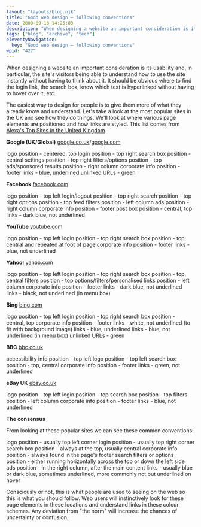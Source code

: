 ```yaml
---
layout: "layouts/blog.njk"
title: "Good web design – following conventions"
date: 2009-09-16 14:25:03
description: "When designing a website an important consideration is its usability and, in particular, the site's visitors being able to understand how to use the site instantly without having to think about it"
tags: ["blog", "archive", "tech"]
eleventyNavigation:
  key: "Good web design – following conventions"
wpid: "427"
---
```


When designing a website an important consideration is its usability and, in particular, the site's visitors being able to understand how to use the site instantly without having to think about it. It should be obvious where to find the login link, the search box, know which text is hyperlinked without having to hover over it, etc.

The easiest way to design for people is to give them more of what they already know and understand. Let's take a look at the most popular sites in the UK and see how they do things. We'll look at where various page elements are positioned and how links are styled. This list comes from <a title="alexa.com" href="https://www.alexa.com/topsites/countries/GB" target="_blank">Alexa's Top Sites in the United Kingdom</a>.

<strong>Google (UK/Global)</strong>
<a title="google.co.uk" href="https://google.co.uk" target="_blank"> google.co.uk</a>/<a title="google.com" href="https://google.com" target="_blank">google.com</a>

logo position - centered, top
login position - top right
search box position - central
settings position - top right
filters/options position - top
ads/sponsored results position - right column
corporate info position - footer
links - blue, underlined
unlinked URLs - green

<strong>Facebook</strong>
<a title="facebook.com" href="https://facebook.com" target="_blank"> facebook.com</a>

logo position - top left
login/logout position - top right
search position - top right
options position - top
feed filters position - left column
ads position - right column
corporate info position - footer
post box position - central, top
links - dark blue, not underlined

<strong>YouTube</strong>
<a title="youtube.com" href="https://youtube.com" target="_blank"> youtube.com</a>

logo position - top left
login position - top right
search box position - top, central and repeated at foot of page
corporate info position - footer
links - blue, not underlined

<strong>Yahoo!</strong>
<a title="yahoo.com" href="https://yahoo.com" target="_blank"> yahoo.com</a>

logo position - top left
login position - top right
search box position - top, central
filters position - top
options/filters/personalised links position - left column
corporate info position - footer
links - dark blue, not underlined
links - black, not underlined (in menu box)

<strong>Bing</strong>
<a title="bing.com" href="https://bing.com" target="_blank">bing.com</a>

logo position - top left
login position - top right
search box position - central, top
corporate info position - footer
links - white, not underlined (to fit with background image)
links - blue, underlined
links - blue, not underlined (in menu box)
unlinked URLs - green

<strong>BBC</strong>
<a title="bbc.co.uk" href="https://bbc.co.uk" target="_blank"> bbc.co.uk</a>

accessibility info position - top left
logo position - top left
search box position - top, central
corporate info position - footer
links - green, not underlined

<strong>eBay UK</strong>
<a title="ebay.co.uk" href="https://ebay.co.uk" target="_blank"> ebay.co.uk</a>

logo position - top left
login position - top
search box position - top
filters position - left column
corporate info position - footer
links - blue, not underlined

<strong>The consensus</strong>

From looking at these popular sites we can see these common conventions:

logo position - usually top left corner
login position - usually top right corner
search box position - always at the top, usually central
corporate info position - always found in the page's footer
search filters or options position - either running horizontally across the top or down the left side
ads position - in the right column, after the main content
links - usually blue or dark blue, sometimes underlined, more commonly not but underlined on hover

Consciously or not, this is what people are used to seeing on the web so this is what you should follow. Web users will instinctively look for these page elements in these locations and understand links in these colour schemes. Any deviation from "the norm" will increase the chances of uncertainty or confusion.
